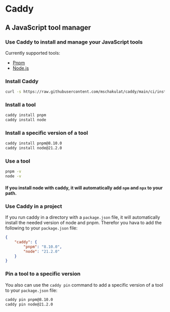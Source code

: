 # Caddy
## A JavaScript tool manager

### Use Caddy to install and manage your JavaScript tools
Currently supported tools:
- [Pnpm](https://pnpm.io/)
- [Node.js](https://nodejs.org/en/)

### Install Caddy
```bash
curl -s https://raw.githubusercontent.com/mschakulat/caddy/main/ci/install.sh | bash
```

### Install a tool
```bash
caddy install pnpm
caddy install node
```

### Install a specific version of a tool
```bash
caddy install pnpm@8.10.0
caddy install node@21.2.0
```

### Use a tool
```bash
pnpm -v
node -v
```

#### **If you install node with caddy, it will automatically add `npm` and `npx` to your path.**

### Use Caddy in a project
If you run caddy in a directory with a `package.json` file,
it will automatically install the needed version of node and pnpm.
Therefor you hava to add the following to your `package.json` file:
```json
{
    "caddy": {
        "pnpm": "8.10.0",
        "node": "21.2.0"
    }
}
```

### Pin a tool to a specific version
You also can use the `caddy pin` command to add a specific version of a tool to your `package.json` file:
```bash
caddy pin pnpm@8.10.0
caddy pin node@21.2.0
```